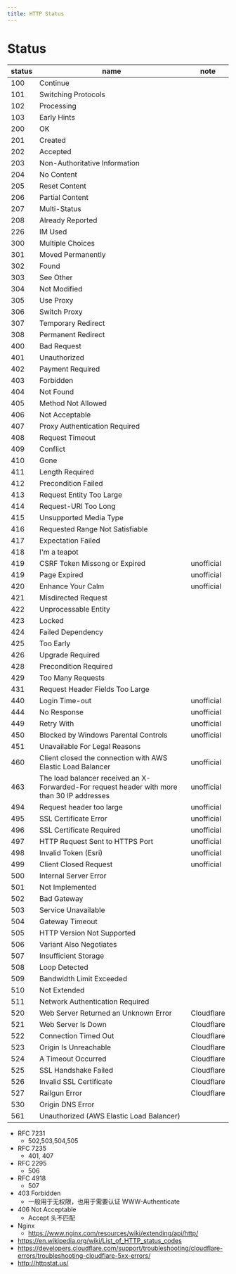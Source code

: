 ```yaml
---
title: HTTP Status
---
```


# Status

| status | name                                                                                        | note       |
| ------ | ------------------------------------------------------------------------------------------- | ---------- |
| 100    | Continue                                                                                    |
| 101    | Switching Protocols                                                                         |
| 102    | Processing                                                                                  |
| 103    | Early Hints                                                                                 |
| 200    | OK                                                                                          |
| 201    | Created                                                                                     |
| 202    | Accepted                                                                                    |
| 203    | Non-Authoritative Information                                                               |
| 204    | No Content                                                                                  |
| 205    | Reset Content                                                                               |
| 206    | Partial Content                                                                             |
| 207    | Multi-Status                                                                                |
| 208    | Already Reported                                                                            |
| 226    | IM Used                                                                                     |
| 300    | Multiple Choices                                                                            |
| 301    | Moved Permanently                                                                           |
| 302    | Found                                                                                       |
| 303    | See Other                                                                                   |
| 304    | Not Modified                                                                                |
| 305    | Use Proxy                                                                                   |
| 306    | Switch Proxy                                                                                |
| 307    | Temporary Redirect                                                                          |
| 308    | Permanent Redirect                                                                          |
| 400    | Bad Request                                                                                 |
| 401    | Unauthorized                                                                                |
| 402    | Payment Required                                                                            |
| 403    | Forbidden                                                                                   |
| 404    | Not Found                                                                                   |
| 405    | Method Not Allowed                                                                          |
| 406    | Not Acceptable                                                                              |            |
| 407    | Proxy Authentication Required                                                               |
| 408    | Request Timeout                                                                             |
| 409    | Conflict                                                                                    |
| 410    | Gone                                                                                        |
| 411    | Length Required                                                                             |
| 412    | Precondition Failed                                                                         |
| 413    | Request Entity Too Large                                                                    |
| 414    | Request-URI Too Long                                                                        |
| 415    | Unsupported Media Type                                                                      |
| 416    | Requested Range Not Satisfiable                                                             |
| 417    | Expectation Failed                                                                          |
| 418    | I'm a teapot                                                                                |
| 419    | CSRF Token Missong or Expired                                                               | unofficial |
| 419    | Page Expired                                                                                | unofficial |
| 420    | Enhance Your Calm                                                                           | unofficial |
| 421    | Misdirected Request                                                                         |
| 422    | Unprocessable Entity                                                                        |
| 423    | Locked                                                                                      |
| 424    | Failed Dependency                                                                           |
| 425    | Too Early                                                                                   |
| 426    | Upgrade Required                                                                            |
| 428    | Precondition Required                                                                       |
| 429    | Too Many Requests                                                                           |
| 431    | Request Header Fields Too Large                                                             |
| 440    | Login Time-out                                                                              | unofficial |
| 444    | No Response                                                                                 | unofficial |
| 449    | Retry With                                                                                  | unofficial |
| 450    | Blocked by Windows Parental Controls                                                        | unofficial |
| 451    | Unavailable For Legal Reasons                                                               |
| 460    | Client closed the connection with AWS Elastic Load Balancer                                 | unofficial |
| 463    | The load balancer received an X-Forwarded-For request header with more than 30 IP addresses | unofficial |
| 494    | Request header too large                                                                    | unofficial |
| 495    | SSL Certificate Error                                                                       | unofficial |
| 496    | SSL Certificate Required                                                                    | unofficial |
| 497    | HTTP Request Sent to HTTPS Port                                                             | unofficial |
| 498    | Invalid Token (Esri)                                                                        | unofficial |
| 499    | Client Closed Request                                                                       | unofficial |
| 500    | Internal Server Error                                                                       |
| 501    | Not Implemented                                                                             |
| 502    | Bad Gateway                                                                                 |
| 503    | Service Unavailable                                                                         |
| 504    | Gateway Timeout                                                                             |
| 505    | HTTP Version Not Supported                                                                  |
| 506    | Variant Also Negotiates                                                                     |
| 507    | Insufficient Storage                                                                        |
| 508    | Loop Detected                                                                               |
| 509    | Bandwidth Limit Exceeded                                                                    |
| 510    | Not Extended                                                                                |
| 511    | Network Authentication Required                                                             |
| 520    | Web Server Returned an Unknown Error                                                        | Cloudflare |
| 521    | Web Server Is Down                                                                          | Cloudflare |
| 522    | Connection Timed Out                                                                        | Cloudflare |
| 523    | Origin Is Unreachable                                                                       | Cloudflare |
| 524    | A Timeout Occurred                                                                          | Cloudflare |
| 525    | SSL Handshake Failed                                                                        | Cloudflare |
| 526    | Invalid SSL Certificate                                                                     | Cloudflare |
| 527    | Railgun Error                                                                               | Cloudflare |
| 530    | Origin DNS Error                                                                            |
| 561    | Unauthorized (AWS Elastic Load Balancer)                                                    |

- RFC 7231
  - 502,503,504,505
- RFC 7235
  - 401, 407
- RFC 2295
  - 506
- RFC 4918
  - 507
- 403 Forbidden
  - 一般用于无权限，也用于需要认证 WWW-Authenticate
- 406 Not Acceptable
  - Accept 头不匹配
- Nginx
  - https://www.nginx.com/resources/wiki/extending/api/http/
- https://en.wikipedia.org/wiki/List_of_HTTP_status_codes
- https://developers.cloudflare.com/support/troubleshooting/cloudflare-errors/troubleshooting-cloudflare-5xx-errors/
- http://httpstat.us/

